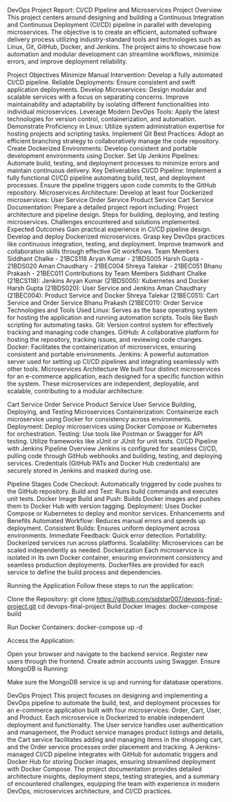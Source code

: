 DevOps Project Report: CI/CD Pipeline and Microservices
Project Overview
This project centers around designing and building a Continuous Integration and Continuous Deployment (CI/CD) pipeline in parallel with developing microservices. The objective is to create an efficient, automated software delivery process utilizing industry-standard tools and technologies such as Linux, Git, GitHub, Docker, and Jenkins. The project aims to showcase how automation and modular development can streamline workflows, minimize errors, and improve deployment reliability.

Project Objectives
Minimize Manual Intervention: Develop a fully automated CI/CD pipeline.
Reliable Deployments: Ensure consistent and swift application deployments.
Develop Microservices:
Design modular and scalable services with a focus on separating concerns.
Improve maintainability and adaptability by isolating different functionalities into individual microservices.
Leverage Modern DevOps Tools:
Apply the latest technologies for version control, containerization, and automation.
Demonstrate Proficiency in Linux:
Utilize system administration expertise for hosting projects and scripting tasks.
Implement Git Best Practices:
Adopt an efficient branching strategy to collaboratively manage the code repository.
Create Dockerized Environments:
Develop consistent and portable development environments using Docker.
Set Up Jenkins Pipelines:
Automate build, testing, and deployment processes to minimize errors and maintain continuous delivery.
Key Deliverables
CI/CD Pipeline:
Implement a fully functional CI/CD pipeline automating build, test, and deployment processes.
Ensure the pipeline triggers upon code commits to the GitHub repository.
Microservices Architecture:
Develop at least four Dockerized microservices:
User Service
Order Service
Product Service
Cart Service
Documentation:
Prepare a detailed project report including:
Project architecture and pipeline design.
Steps for building, deploying, and testing microservices.
Challenges encountered and solutions implemented.
Expected Outcomes
Gain practical experience in CI/CD pipeline design.
Develop and deploy Dockerized microservices.
Grasp key DevOps practices like continuous integration, testing, and deployment.
Improve teamwork and collaboration skills through effective Git workflows.
Team Members
Siddhant Chalke - 21BCS118
Aryan Kumar - 21BDS005
Harsh Gupta - 21BDS020
Aman Chaudhary - 21BEC004
Shreya Talekar - 21BEC051
Bhanu Prakash - 21BEC011
Contributions by Team Members
Siddhant Chalke (21BCS118): Jenkins
Aryan Kumar (21BDS005): Kubernetes and Docker
Harsh Gupta (21BDS020): User Service and Jenkins
Aman Chaudhary (21BEC004): Product Service and Docker
Shreya Talekar (21BEC051): Cart Service and Order Service
Bhanu Prakash (21BEC011): Order Service
Technologies and Tools Used
Linux:
Serves as the base operating system for hosting the application and running automation scripts.
Tools like Bash scripting for automating tasks.
Git:
Version control system for effectively tracking and managing code changes.
GitHub:
A collaborative platform for hosting the repository, tracking issues, and reviewing code changes.
Docker:
Facilitates the containerization of microservices, ensuring consistent and portable environments.
Jenkins:
A powerful automation server used for setting up CI/CD pipelines and integrating seamlessly with other tools.
Microservices Architecture
We built four distinct microservices for an e-commerce application, each designed for a specific function within the system. These microservices are independent, deployable, and scalable, contributing to a modular architecture:

Cart Service
Order Service
Product Service
User Service
Building, Deploying, and Testing Microservices
Containerization:
Containerize each microservice using Docker for consistency across environments.
Deployment:
Deploy microservices using Docker Compose or Kubernetes for orchestration.
Testing:
Use tools like Postman or Swagger for API testing.
Utilize frameworks like xUnit or JUnit for unit tests.
CI/CD Pipeline with Jenkins
Pipeline Overview
Jenkins is configured for seamless CI/CD, pulling code through GitHub webhooks and building, testing, and deploying services. Credentials (GitHub PATs and Docker Hub credentials) are securely stored in Jenkins and masked during use.

Pipeline Stages
Code Checkout:
Automatically triggered by code pushes to the GitHub repository.
Build and Test:
Runs build commands and executes unit tests.
Docker Image Build and Push:
Builds Docker images and pushes them to Docker Hub with version tagging.
Deployment:
Uses Docker Compose or Kubernetes to deploy and monitor services.
Enhancements and Benefits
Automated Workflow: Reduces manual errors and speeds up deployment.
Consistent Builds: Ensures uniform deployment across environments.
Immediate Feedback: Quick error detection.
Portability: Dockerized services run across platforms.
Scalability: Microservices can be scaled independently as needed.
Dockerization
Each microservice is isolated in its own Docker container, ensuring environment consistency and seamless production deployments. Dockerfiles are provided for each service to define the build process and dependencies.

Running the Application
Follow these steps to run the application:

Clone the Repository:
git clone https://github.com/sidstar007/devops-final-project.git
cd devops-final-project
Build Docker Images: docker-compose build

Run Docker Containers: docker-compose up -d

Access the Application:

Open your browser and navigate to the backend service. Register new users through the frontend. Create admin accounts using Swagger. Ensure MongoDB is Running:

Make sure the MongoDB service is up and running for database operations.

DevOps Project
This project focuses on designing and implementing a DevOps pipeline to automate the build, test, and deployment processes for an e-commerce application built with four microservices: Order, Cart, User, and Product. Each microservice is Dockerized to enable independent deployment and functionality. The User service handles user authentication and management, the Product service manages product listings and details, the Cart service facilitates adding and managing items in the shopping cart, and the Order service processes order placement and tracking. A Jenkins-managed CI/CD pipeline integrates with GitHub for automatic triggers and Docker Hub for storing Docker images, ensuring streamlined deployment with Docker Compose. The project documentation provides detailed architecture insights, deployment steps, testing strategies, and a summary of encountered challenges, equipping the team with experience in modern DevOps, microservices architecture, and CI/CD practices.
